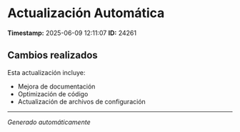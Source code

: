 # Actualización Automática

**Timestamp:** 2025-06-09 12:11:07
**ID:** 24261

## Cambios realizados

Esta actualización incluye:
- Mejora de documentación
- Optimización de código
- Actualización de archivos de configuración

---
*Generado automáticamente*
